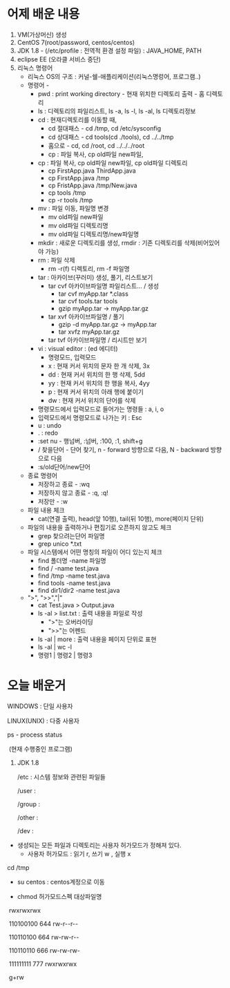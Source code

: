 # 어제 배운 내용

1. VM(가상머신) 생성
2. CentOS 7(root/password, centos/centos)
3. JDK 1.8 - (/etc/profile : 전역적 환경 설정 파일) : JAVA_HOME, PATH
4. eclipse EE (오라클 서비스 중단)
5. 리눅스 명령어
   - 리눅스 OS의 구조 : 커널-쉘-애플리케이션(리눅스명렁어, 프로그램..)
   - 명령어 - 
     - pwd : print working directory - 현재 위치한 디렉토리 출력 - 홈 디렉토리
     - ls : 디렉토리의 파일리스트, ls -a, ls -l, ls -al, ls 디렉토리정보
     - cd : 현재디렉토리를 이동할 때, 
       - cd 절대패스 - cd /tmp, cd /etc/sysconfig
       - cd 상대패스 - cd tools(cd ./tools), cd ../../tmp
       - 홈으로 - cd, cd /root, cd ../../../root
       - cp : 파일 복사, cp old파일 new파일, 
     - cp : 파일 복사, cp old파일 new파일, cp old파일 디렉토리
       - cp FirstApp.java ThirdApp.java
       - cp FirstApp.java /tmp
       - cp FristApp.java /tmp/New.java
       - cp tools /tmp
       - cp -r tools /tmp
     - mv : 파일 이동, 파일명 변경
       - mv old파일 new파일
       - mv old파일 디렉토리명
       - mv old파일 디렉토리명/new파일명
     - mkdir : 새로운 디렉토리를 생성, rmdir : 기존 디렉토리를 삭제(비어있어야 가능)
     - rm  : 파일 삭제
       - rm -r(f) 디렉토리, rm -f 파일명
     - tar : 아카이브(꾸러미) 생성, 풀기, 리스트보기
       - tar cvf 아카이브파일명 파일리스트... / 생성
         - tar cvf myApp.tar *.class
         - tar cvf tools.tar tools
         - gzip myApp.tar -> myApp.tar.gz
       - tar xvf 아카이브파일명 / 풀기
         - gzip -d myApp.tar.gz -> myApp.tar
         - tar xvfz myApp.tar.gz
       - tar tvf 아카이브파일명 / 리시트만 보기
     - vi : visual editor : (ed 에디터)
       - 명령모드, 입력모드
       - x : 현재 커서 위치의 문자 한 개 삭제, 3x 
       - dd : 현재 커서 위치의 한 행 삭제, 5dd
       - yy : 현재 커서 위치의 한 행을 복사, 4yy
       - p : 현재 커서 위치의 아래 행에 붙이기
       - dw : 현재 커서 위치의 단어를 삭제
     - 명령모드에서 입력모드로 들어가는 명령들 : a, i, o
     - 입력모드에서 명령모드로 나가는 키 : Esc
     - u : undo
     - . :  redo
     - :set nu - 행넘버,  :넘버, :100, :1, shift+g
     - / 찾을단어 - 단어 찾기, n - forward 방향으로 다음,  N - backward 방향으로 다음
     - :s/old단어/new단어
   - 종료 명령어
     - 저장하고 종료 - :wq
     - 저장하지 않고 종료 - :q, :q!
     - 저장만 - :w
   - 파일 내용 체크
     - cat(연결 출력), head(앞 10행), tail(뒤 10행), more(페이지 단위)
   - 파일의 내용을 출력하거나 편집기로 오픈하지 않고도 체크
     - grep 찾으려는단어 파일명 
     - grep unico *.txt
   - 파일 시스템에서 어떤 명칭의 파일이 어디 있는지 체크
     - find 폴더명 -name 파일명
     - find / -name test.java
     - find /tmp -name test.java
     - find tools -name test.java
     - find dir1/dir2 -name test.java
   - ">", ">>","|"
     - cat Test.java > Output.java 
     - ls -al  > list.txt : 출력 내용을 파일로 작성
       - ">"는 오버라이딩
       - ">>"는 어펜드
     - ls -al | more : 출력 내용을 페이지 단위로 표현
     - ls -al | wc -l
     - 명령1 | 명령2 | 명령3



# 오늘 배운거

WINDOWS : 단일 사용자

LINUX(UNIX) : 다중 사용자



ps - process status

​		(현재 수행중인 프로그램)



1. JDK 1.8

   /etc : 시스템 정보와 관련된 파일들

   /user : 

   /group :

   /other :  

   /dev : 



- 생성되는 모든 파일과 디렉토리는 사용자 허가모드가 정해져 있다.
  - 사용자 허가모드 : 읽기 r, 쓰기 w , 실행 x



cd /tmp

- su centos : centos계정으로 이동

- chmod 허가모드스펙 대상파일명

​			rwxrwxrwx

​			110100100	644	rw-r--r--

​			110110100	664	rw-rw-r--

​			110110110	666	rw-rw-rw-

​			111111111	777	rwxrwxrwx

​			g+rw

​			